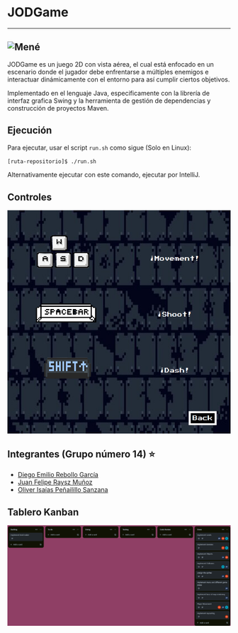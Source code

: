 # JODGame
---
![Mené](https://github.com/user-attachments/assets/a775a82b-4531-4d79-87ec-8b1b15a982d0)
---
JODGame es un juego 2D con vista aérea, el cual está enfocado en un escenario donde el jugador debe enfrentarse a múltiples enemigos e interactuar dinámicamente con el entorno para así cumplir ciertos objetivos.

Implementado en el lenguaje Java, especificamente con la librería de interfaz grafica Swing y la herramienta de gestión de dependencias y construcción de proyectos Maven.

## Ejecución
Para ejecutar, usar el script `run.sh` como sigue (Solo en Linux):
```bash
[ruta-repositorio]$ ./run.sh
```
Alternativamente ejecutar con este comando, ejecutar por IntelliJ.

## Controles
![Controles](https://github.com/Sephir0ath/JODGame/blob/main/Controls.png)

## Integrantes (Grupo número 14) ⭐
* [Diego Emilio Rebollo García](https://github.com/diego-52h)
* [Juan Felipe Raysz Muñoz](https://github.com/Sephir0ath)
* [Oliver Isaías Peñailillo Sanzana](https://github.com/pyrrss)

## Tablero Kanban
![Kanban](https://github.com/Sephir0ath/JODGame/blob/main/KanbanBoard.png)
